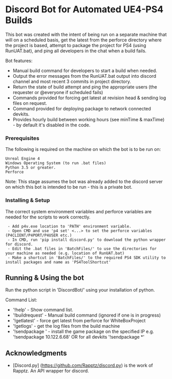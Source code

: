 # Discord Bot for Automated UE4-PS4 Builds

This bot was created with the intent of being run on a separate machine that will on a scheduled basis, 
get the latest from the perforce directory where the project is based, attempt to package the project for PS4 (using RunUAT.bat),
and ping all developers in the chat when a build fails.

Bot features:
* Manual build command for developers to start a build when needed.
* Output the error messages from the RunUAT.bat output into discord channel and most recent 3 commits in project directory.
* Return the state of build attempt and ping the appropriate users (the requester or @everyone if scheduled fails)
* Commands provided for forcing get latest at revision head & sending log files on request.
* Command provided for deploying package to network connected devkits.
* Provides hourly build between working hours (see minTime & maxTime) - by default it's disabled in the code.

### Prerequisites

The following is required on the machine on which the bot is to be run on:

```
Unreal Engine 4
Windows Operating System (to run .bat files)
Python 3.5 or greater.
Perforce
```
Note: This stage assumes the bot was already added to the discord server on which this bot is intended to be run - this is a private bot.

### Installing & Setup

The correct system environment variables and perforce variables are needed for the scripts to work correctly.

```
 - Add p4v.exe location to 'PATH' environment variable.
 - Open CMD and use 'p4 set' <...> to set the perforce variables (P4CLIENT/P4PORT/P4USER etc.)
 - In CMD, run 'pip install discord.py' to download the python wrapper for discord.
 - Edit the .bat files in 'BatchFiles/' to use the directories for your machine as needed (e.g. location of RunUAT.bat)
 - Make a shortcut in 'BatchFiles/' to the required PS4 SDK utility to install packages and name as 'PS4ToolShortcut'
```

## Running & Using the bot
Run the python script in 'DiscordBot/' using your installation of python.

Command List:
* '!help'				- Show command list.
* '!buildrequest'		- Manual build command (ignored if one is in progress)
* '!getlatest'      	- force get latest from perforce for WhiteBoxProject
* '!getlogs'        	- get the log files from the build machine
* '!sendpackage <arg>'  - install the game package on the specified IP e.g. '!sendpackage 10.122.6.68' OR for all devkits '!sendpackage *'

## Acknowledgments

* [Discord.py] (https://github.com/Rapptz/discord.py) is the work of Rapptz. An API wrapper for discord.